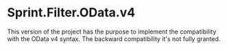 Sprint.Filter.OData.v4
===================

This version of the project has the purpose to implement the compatibility with the OData v4 syntax.
The backward compatibility it's not fully granted.

